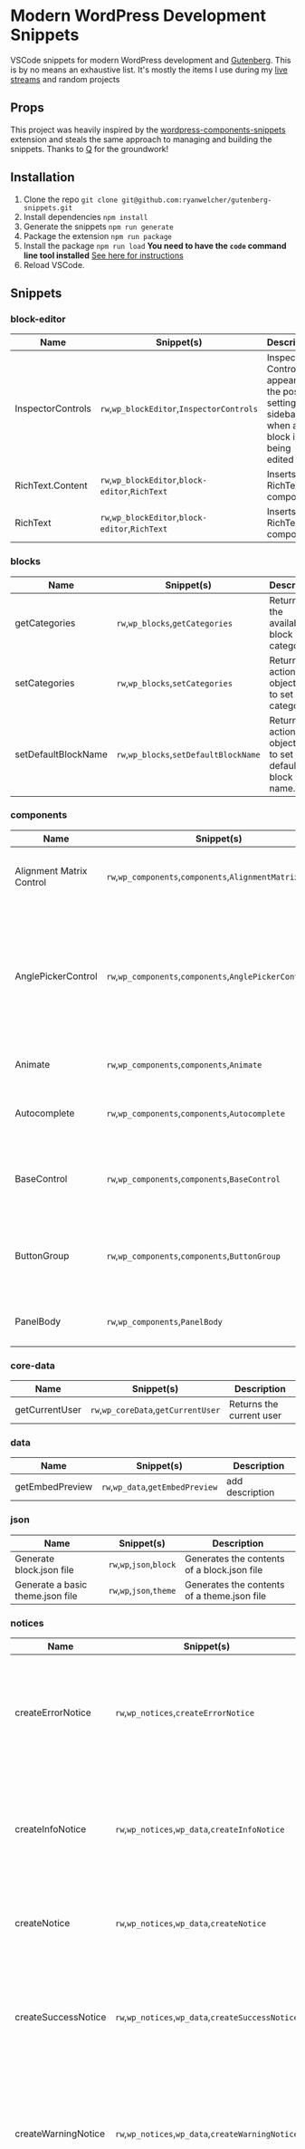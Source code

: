 # Modern WordPress Development Snippets

VSCode snippets for modern WordPress development and [Gutenberg](https://wordpress.org/gutenberg/). This is by no means an exhaustive list. It's mostly the items I use during my [live streams](https://www.twitch.tv/ryanwelchercodes) and random projects

## Props

This project was heavily inspired by the [wordpress-components-snippets](https://github.com/ItsJonQ/wordpress-components-snippets) extension and steals the same approach to managing and building the snippets. Thanks to [Q](https://github.com/ItsJonQ/) for the groundwork!

## Installation

1. Clone the repo `git clone git@github.com:ryanwelcher/gutenberg-snippets.git`
2. Install dependencies `npm install`
3. Generate the snippets `npm run generate`
4. Package the extension `npm run package`
5. Install the package `npm run load` **You need to have the `code` command line tool installed** [See here for instructions](https://code.visualstudio.com/docs/setup/setup-overview)
6. Reload VSCode.

<!-- SNIPPET-TOC -->
<!-- This table was automatically generated -->
## Snippets
 ### block-editor
| Name | Snippet(s) | Description |
| --- | --- | --- |
| InspectorControls | `rw`,`wp_blockEditor`,`InspectorControls` | Inspector Controls appear in the post settings sidebar when a block is being edited |
| RichText.Content | `rw`,`wp_blockEditor`,`block-editor`,`RichText` | Inserts a RichText component. |
| RichText | `rw`,`wp_blockEditor`,`block-editor`,`RichText` | Inserts a RichText component. |

 ### blocks
| Name | Snippet(s) | Description |
| --- | --- | --- |
| getCategories | `rw`,`wp_blocks`,`getCategories` | Returns all the available block categories. |
| setCategories | `rw`,`wp_blocks`,`setCategories` | Returns an action object used to set block categories. |
| setDefaultBlockName | `rw`,`wp_blocks`,`setDefaultBlockName` | Returns an action object used to set the default block name. |

 ### components
| Name | Snippet(s) | Description |
| --- | --- | --- |
| Alignment Matrix Control | `rw`,`wp_components`,`components`,`AlignmentMatrixControl` | AlignmentMatrixControl components enable adjustments to horizontal and vertical alignments for UI. |
| AnglePickerControl | `rw`,`wp_components`,`components`,`AnglePickerControl` | AnglePickerControl is a React component to render a UI that allows users to pick an angle. Users can choose an angle in a visual UI with the mouse by dragging an angle indicator inside a circle or by directly inserting the desired angle in a text field. |
| Animate | `rw`,`wp_components`,`components`,`Animate` | Simple interface to introduce animations to components. |
| Autocomplete | `rw`,`wp_components`,`components`,`Autocomplete` | This component is used to provide autocompletion support for a child input component. |
| BaseControl | `rw`,`wp_components`,`components`,`BaseControl` | BaseControl component is used to generate labels and help text for components handling user inputs. |
| ButtonGroup | `rw`,`wp_components`,`components`,`ButtonGroup` | ButtonGroup can be used to group any related buttons together. To emphasize related buttons, a group should share a common container. |
| PanelBody | `rw`,`wp_components`,`PanelBody` | The PanelBody creates a collapsible container that can be toggled open or closed. |

 ### core-data
| Name | Snippet(s) | Description |
| --- | --- | --- |
| getCurrentUser | `rw`,`wp_coreData`,`getCurrentUser` | Returns the current user |

 ### data
| Name | Snippet(s) | Description |
| --- | --- | --- |
| getEmbedPreview | `rw`,`wp_data`,`getEmbedPreview` | add description |

 ### json
| Name | Snippet(s) | Description |
| --- | --- | --- |
| Generate block.json file | `rw`,`wp`,`json`,`block` | Generates the contents of a block.json file |
| Generate a basic theme.json file | `rw`,`wp`,`json`,`theme` | Generates the contents of a theme.json file |

 ### notices
| Name | Snippet(s) | Description |
| --- | --- | --- |
| createErrorNotice | `rw`,`wp_notices`,`createErrorNotice` | Returns an action object used in signalling that an error notice is to be created. Refer to createNotice for options documentation. |
| createInfoNotice | `rw`,`wp_notices`,`wp_data`,`createInfoNotice` | Returns an action object used in signalling that an info notice is to be created. Refer to createNotice for options documentation. |
| createNotice | `rw`,`wp_notices`,`wp_data`,`createNotice` | Returns an action object used in signalling that a notice is to be created. |
| createSuccessNotice | `rw`,`wp_notices`,`wp_data`,`createSuccessNotice` | Returns an action object used in signalling that a success notice is to be created. Refer to createNotice for options documentation. |
| createWarningNotice | `rw`,`wp_notices`,`wp_data`,`createWarningNotice` | Returns an action object used in signalling that a warning notice is to be created. Refer to createNotice for options documentation. |
| getNotices | `rw`,`wp_notices`,`wp_data`,`getNotices` | Returns all notices as an array, optionally for a given context. Defaults to the global context. |
| removeNotice | `rw`,`wp_notices`,`wp_data`,`removeNotice` | Returns an action object used in signalling that a notice is to be removed. |

 ### php
| Name | Snippet(s) | Description |
| --- | --- | --- |
| Insert WordPress debug constants | `rw`,`wp`,`debug` | Inserts the WP_DEBUG and WP_DEBUG_LOG and other debug related constants. |
| Enqueue a viewScript file | `rw`,`wp`,`enqueue`,`viewScript` | Enqueue the viewScript file for a dynamic block |

 ### structure
| Name | Snippet(s) | Description |
| --- | --- | --- |
| Block Edit component | `rw`,`block`,`edit` | Create an Edit component for custom block development. |
| Block Save component | `rw`,`block`,`save` | Create a Save component for custom block development. |
| Retrieve from the WordPress datastore | `rw`,`wp`,`getEntityRecords`,`get-data` | Add getEntityRecords selector with isLoading and invalidateResolution. |

 ### webpack
| Name | Snippet(s) | Description |
| --- | --- | --- |
| Custom entry points | `rw`,`webpack`,`entrypoints` | Create a webpack config with custom entry points |


<!-- /SNIPPET-TOC -->

## Development

1. Install the dependencies: `npm install`
2. DO WORK!
3. Generate the updated snippets: `npm run generate`

The snippets are stored in the snippet-data directory in a subdirectory that corresponds to the snippet's category. For example, the components that are part of the `@wordpress/components` package are stored in the `components` directory, PHP related snippets are stored in the `php` directory and so on.

To add a new snippet category, simply add a new directory to the snippet-data directory and update the package.json file to include the new category to the `contributes.snippets` array.

To add a new snippet to any category, create a new file called {snippet}.snip. Please use a name that makes it clear what the snippet represents. For example, a snippet for the `<Button />` component would be named `button.snip`.

Once the file has been created, there is a custom snippet for the workspace that will automatically add the snippet to the snippet file. Trigger it by typing `snip` in the new file. Please use this scaffold as a starting point to keep the format consistent.

The .snip files use front-matter to store the data about the snippet

Raw snippet file:

```plaintext
---
title: Alignment Matrix Control
prefix: wp.components|AlignmentMatrixControl
description: AlignmentMatrixControl components enable adjustments to horizontal and vertical alignments for UI.
---

$LINE_COMMENT Reference: https://github.com/WordPress/gutenberg/tree/trunk/packages/components/src/alignment-matrix-control",

import { AlignmentMatrixControl } from '@wordpress/components';

<AlignmentMatrixControl value={ alignment } onChange={ setAlignment } />
```

Converts to in snippet file:

```json
"Alignment Matrix Control": {
    "prefix": [
      "wp.components",
      "AlignmentMatrixControl"
    ],
    "description": "AlignmentMatrixControl components enable adjustments to horizontal and vertical alignments for UI.",
    "body": [
      "$LINE_COMMENT Reference: https://github.com/WordPress/gutenberg/tree/trunk/packages/components/src/alignment-matrix-control\",",
      "",
      "import { AlignmentMatrixControl } from '@wordpress/components';",
      "",
      "<AlignmentMatrixControl value={ alignment } onChange={ setAlignment } />"
    ]
},
```

Note that the prefix is pipe-delimited and is converted to an array in the json.

Inserted Snippet:

```jsx
// Reference: https://github.com/WordPress/gutenberg/tree/trunk/packages/components/src/alignment-matrix-control",

import { AlignmentMatrixControl } from '@wordpress/components';

<AlignmentMatrixControl value={ alignment } onChange={ setAlignment } />;
```

